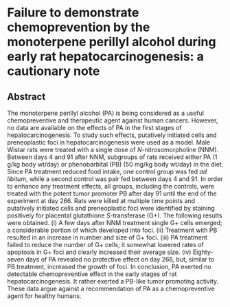# Failure to demonstrate chemoprevention by the monoterpene perillyl alcohol during early rat hepatocarcinogenesis: a cautionary note

## Abstract

The monoterpene perillyl alcohol (PA) is being considered as a useful chemopreventive and therapeutic agent against human cancers. However, no data are available on the effects of PA in the first stages of hepatocarcinogenesis. To study such effects, putatively initiated cells and preneoplastic foci in hepatocarcinogenesis were used as a model. Male Wistar rats were treated with a single dose of _N_-nitrosomorpholine (NNM). Between days 4 and 91 after NNM, subgroups of rats received either PA (1 g/kg body wt/day) or phenobarbital (PB) (50 mg/kg body wt/day) in the diet. Since PA treatment reduced food intake, one control group was fed _ad libitum_, while a second control was pair fed between days 4 and 91. In order to enhance any treatment effects, all groups, including the controls, were treated with the potent tumor promoter PB after day 91 until the end of the experiment at day 266. Rats were killed at multiple time points and putatively initiated cells and preneoplastic foci were identified by staining positively for placental glutathione _S_-transferase (G+). The following results were obtained. (i) A few days after NNM treatment single G+ cells emerged; a considerable portion of which developed into foci. (ii) Treatment with PB resulted in an increase in number and size of G+ foci. (iii) PA treatment failed to reduce the number of G+ cells; it somewhat lowered rates of apoptosis in G+ foci and clearly increased their average size. (iv) Eighty-seven days of PA revealed no protective effect on day 266, but, similar to PB treatment, increased the growth of foci. In conclusion, PA exerted no detectable chemopreventive effect in the early stages of rat hepatocarcinogenesis. It rather exerted a PB-like tumor promoting activity. These data argue against a recommendation of PA as a chemopreventive agent for healthy humans. 